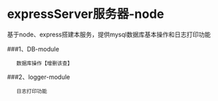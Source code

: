 # expressServer服务器-node
基于node、express搭建本服务，提供mysql数据库基本操作和日志打印功能<br/>

###1、DB-module
``` 
   数据库操作【增删该查】 
```

###2、logger-module
``` 
   日志打印功能
```